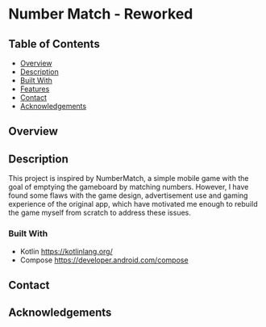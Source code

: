 # Number Match - Reworked

## Table of Contents

- [Overview](#overview)
- [Description](#description)
- [Built With](#built-with)
- [Features](#features)
- [Contact](#contact)
- [Acknowledgements](#acknowledgements)

## Overview

<!-- TODO: Add a screenshot of the live project.
    1. Link to a 'live demo.'
    2. Describe your overall experience in a couple of sentences.
    3. List a few specific technical things that you learned or improved on.
    4. Share any other tips or guidance for others attempting this or something similar.
 -->

## Description

This project is inspired by NumberMatch, a simple mobile game with the goal of emptying the gameboard by matching numbers. 
However, I have found some flaws with the game design, advertisement use and gaming experience of the original app, which have motivated me enough to rebuild the game myself from scratch to address these issues.


### Built With

- Kotlin
  https://kotlinlang.org/
- Compose
  https://developer.android.com/compose
<!-- TODO: List any MAJOR libraries/frameworks (e.g. React, Tailwind) with links to their homepages. -->


<!-- TODO: List what specific 'user problems' that this application solves. -->

## Contact

<!-- TODO: Include icons and links to your RELEVANT, PROFESSIONAL 'DEV-ORIENTED' social media. LinkedIn and dev.to are minimum. -->

## Acknowledgements

<!-- TODO: List any blog posts, tutorials or plugins that you may have used to complete the project. Only list those that had a significant impact. Obviously, we all 'Google' stuff while working on our things, but maybe something in particular stood out as a 'major contributor' to your skill set for this project. -->
